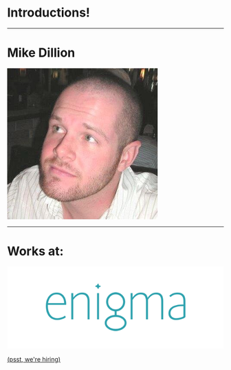 # Introductions!

---

# Mike Dillion

![](images/me.jpg)

---

# Works at:

![](images/enigma.png)

[(psst, we're hiring)](http://enigma.io/careers/)
